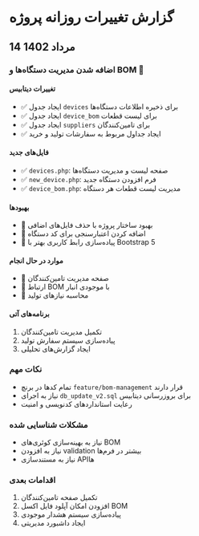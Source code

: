 # گزارش تغییرات روزانه پروژه

## 14 مرداد 1402

### اضافه شدن مدیریت دستگاه‌ها و BOM 🎉

#### تغییرات دیتابیس
- ✅ ایجاد جدول `devices` برای ذخیره اطلاعات دستگاه‌ها
- ✅ ایجاد جدول `device_bom` برای لیست قطعات
- ✅ ایجاد جدول `suppliers` برای تامین‌کنندگان
- ✅ ایجاد جداول مربوط به سفارشات تولید و خرید

#### فایل‌های جدید
- ✅ `devices.php`: صفحه لیست و مدیریت دستگاه‌ها
- ✅ `new_device.php`: فرم افزودن دستگاه جدید
- ✅ `device_bom.php`: مدیریت لیست قطعات هر دستگاه

#### بهبودها
- 🔄 بهبود ساختار پروژه با حذف فایل‌های اضافی
- 🔄 اضافه کردن اعتبارسنجی برای کد دستگاه
- 🔄 پیاده‌سازی رابط کاربری بهتر با Bootstrap 5

#### موارد در حال انجام
- 🚧 صفحه مدیریت تامین‌کنندگان
- 🚧 ارتباط BOM با موجودی انبار
- 🚧 محاسبه نیازهای تولید

#### برنامه‌های آتی
1. تکمیل مدیریت تامین‌کنندگان
2. پیاده‌سازی سیستم سفارش تولید
3. ایجاد گزارش‌های تحلیلی

### نکات مهم
- تمام کدها در برنچ `feature/bom-management` قرار دارند
- نیاز به اجرای `db_update_v2.sql` برای بروزرسانی دیتابیس
- رعایت استانداردهای کدنویسی و امنیت

### مشکلات شناسایی شده
- نیاز به بهینه‌سازی کوئری‌های BOM
- نیاز به افزودن validation بیشتر در فرم‌ها
- نیاز به مستندسازی API‌ها

### اقدامات بعدی
1. تکمیل صفحه تامین‌کنندگان
2. افزودن امکان آپلود فایل اکسل BOM
3. پیاده‌سازی سیستم هشدار موجودی
4. ایجاد داشبورد مدیریتی
